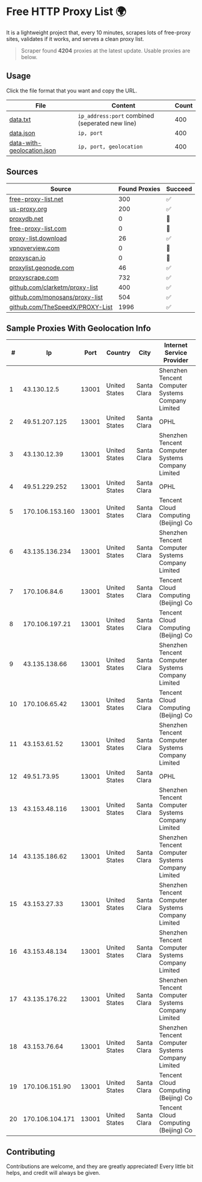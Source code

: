 
# Free HTTP Proxy List 🌍

It is a lightweight project that, every 10 minutes, scrapes lots of free-proxy sites, validates if it works, and serves a clean proxy list.


> Scraper found **4204** proxies at the latest update. Usable proxies are below.

## Usage

Click the file format that you want and copy the URL.


|File|Content|Count|
|----|-------|-----|
|[data.txt](https://raw.githubusercontent.com/themiralay/Proxy-List-World/master/data.txt)|`ip_address:port` combined (seperated new line)|400|
|[data.json](https://raw.githubusercontent.com/themiralay/Proxy-List-World/master/data.json)|`ip, port`|400|
|[data-with-geolocation.json](https://raw.githubusercontent.com/themiralay/Proxy-List-World/master/data-with-geolocation.json)|`ip, port, geolocation`|400|

## Sources

|Source|Found Proxies|Succeed|
|------|-------------|-------|
|[free-proxy-list.net](https://free-proxy-list.net)|300|✅|
|[us-proxy.org](https://www.us-proxy.org)|200|✅|
|[proxydb.net](http://proxydb.net)|0|🚫|
|[free-proxy-list.com](https://free-proxy-list.com/?page=&port=&type%5B%5D=http&type%5B%5D=https&up_time=0&search=Search)|0|🚫|
|[proxy-list.download](https://www.proxy-list.download/HTTP)|26|✅|
|[vpnoverview.com](https://vpnoverview.com/privacy/anonymous-browsing/free-proxy-servers)|0|🚫|
|[proxyscan.io](https://www.proxyscan.io)|0|🚫|
|[proxylist.geonode.com](https://proxylist.geonode.com/api/proxy-list?limit=300&page=1&sort_by=lastChecked&sort_type=desc&protocols=http,https)|46|✅|
|[proxyscrape.com](https://api.proxyscrape.com/v2/?request=displayproxies&protocol=http&timeout=10000&country=all&ssl=all&anonymity=all)|732|✅|
|[github.com/clarketm/proxy-list](https://raw.githubusercontent.com/clarketm/proxy-list/master/proxy-list-raw.txt)|400|✅|
|[github.com/monosans/proxy-list](https://raw.githubusercontent.com/monosans/proxy-list/main/proxies/http.txt)|504|✅|
|[github.com/TheSpeedX/PROXY-List](https://raw.githubusercontent.com/TheSpeedX/PROXY-List/master/http.txt)|1996|✅|


## Sample Proxies With Geolocation Info

|#|Ip|Port|Country|City|Internet Service Provider|
|-|--|----|-------|----|-------------------------|
|1|43.130.12.5|13001|United States|Santa Clara|Shenzhen Tencent Computer Systems Company Limited|
|2|49.51.207.125|13001|United States|Santa Clara|OPHL|
|3|43.130.12.39|13001|United States|Santa Clara|Shenzhen Tencent Computer Systems Company Limited|
|4|49.51.229.252|13001|United States|Santa Clara|OPHL|
|5|170.106.153.160|13001|United States|Santa Clara|Tencent Cloud Computing (Beijing) Co|
|6|43.135.136.234|13001|United States|Santa Clara|Shenzhen Tencent Computer Systems Company Limited|
|7|170.106.84.6|13001|United States|Santa Clara|Tencent Cloud Computing (Beijing) Co|
|8|170.106.197.21|13001|United States|Santa Clara|Tencent Cloud Computing (Beijing) Co|
|9|43.135.138.66|13001|United States|Santa Clara|Shenzhen Tencent Computer Systems Company Limited|
|10|170.106.65.42|13001|United States|Santa Clara|Tencent Cloud Computing (Beijing) Co|
|11|43.153.61.52|13001|United States|Santa Clara|Shenzhen Tencent Computer Systems Company Limited|
|12|49.51.73.95|13001|United States|Santa Clara|OPHL|
|13|43.153.48.116|13001|United States|Santa Clara|Shenzhen Tencent Computer Systems Company Limited|
|14|43.135.186.62|13001|United States|Santa Clara|Shenzhen Tencent Computer Systems Company Limited|
|15|43.153.27.33|13001|United States|Santa Clara|Shenzhen Tencent Computer Systems Company Limited|
|16|43.153.48.134|13001|United States|Santa Clara|Shenzhen Tencent Computer Systems Company Limited|
|17|43.135.176.22|13001|United States|Santa Clara|Shenzhen Tencent Computer Systems Company Limited|
|18|43.153.76.64|13001|United States|Santa Clara|Shenzhen Tencent Computer Systems Company Limited|
|19|170.106.151.90|13001|United States|Santa Clara|Tencent Cloud Computing (Beijing) Co|
|20|170.106.104.171|13001|United States|Santa Clara|Tencent Cloud Computing (Beijing) Co|



## Contributing

Contributions are welcome, and they are greatly appreciated! Every
little bit helps, and credit will always be given.

